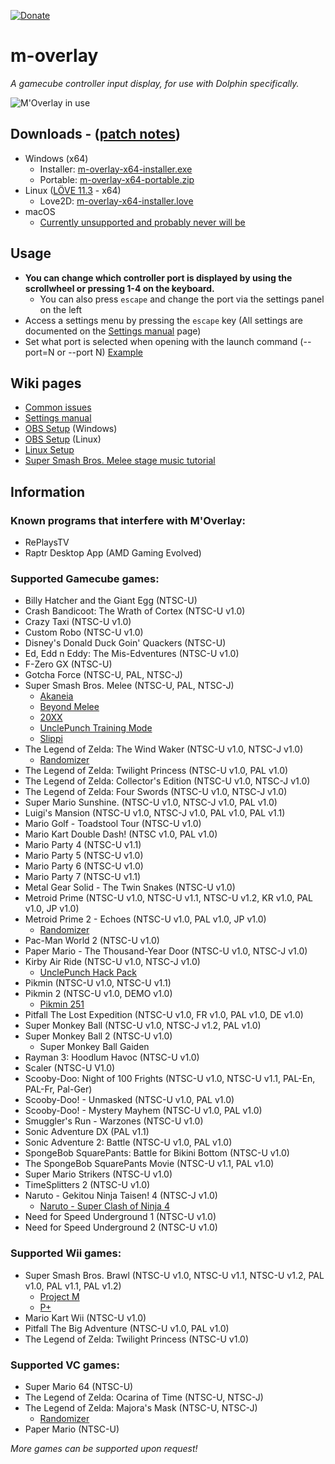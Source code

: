 [![Donate](https://img.shields.io/badge/Donate-PayPal-green.svg)](https://www.paypal.com/paypalme/bkacjios)

# m-overlay
*A gamecube controller input display, for use with Dolphin specifically.*

![M'Overlay in use](https://i.imgur.com/VZWta8H.gif)

## Downloads - ([patch notes](https://github.com/bkacjios/m-overlay/releases/latest))

* Windows (x64)
  - Installer: [m-overlay-x64-installer.exe](https://github.com/bkacjios/m-overlay/releases/latest/download/m-overlay-x64-installer.exe)
  - Portable: [m-overlay-x64-portable.zip](https://github.com/bkacjios/m-overlay/releases/latest/download/m-overlay-x64-portable.zip)
* Linux ([LÖVE 11.3](https://love2d.org/) - x64)
  - Love2D: [m-overlay-x64-installer.love](https://github.com/bkacjios/m-overlay/releases/latest/download/m-overlay-x64-installer.love)
* macOS
  - [Currently unsupported and probably never will be](https://github.com/bkacjios/m-overlay/issues/97)

## Usage

* **You can change which controller port is displayed by using the scrollwheel or pressing 1-4 on the keyboard.**
  - You can also press `escape` and change the port via the settings panel on the left
* Access a settings menu by pressing the `escape` key (All settings are documented on the [Settings manual](https://github.com/bkacjios/m-overlay/wiki/Settings-manual) page)
* Set what port is selected when opening with the launch command (--port=N or --port N) [Example](https://i.imgur.com/f9AkS2q.png)

## Wiki pages

* [Common issues](https://github.com/bkacjios/m-overlay/wiki/Common-issues-and-solutions)
* [Settings manual](https://github.com/bkacjios/m-overlay/wiki/Settings-manual)
* [OBS Setup](https://github.com/bkacjios/m-overlay/wiki/OBS-Setup---Windows) (Windows)
* [OBS Setup](https://github.com/bkacjios/m-overlay/wiki/OBS-Setup---Linux) (Linux)
* [Linux Setup](https://github.com/bkacjios/m-overlay/wiki/Linux)
* [Super Smash Bros. Melee stage music tutorial](https://github.com/bkacjios/m-overlay/wiki/Stage-music-for-Project-Slippi)


## Information

### Known programs that interfere with M'Overlay:

* RePlaysTV
* Raptr Desktop App (AMD Gaming Evolved)

### Supported Gamecube games:

* Billy Hatcher and the Giant Egg (NTSC-U)
* Crash Bandicoot: The Wrath of Cortex (NTSC-U v1.0)
* Crazy Taxi (NTSC-U v1.0)
* Custom Robo (NTSC-U v1.0)
* Disney's Donald Duck Goin' Quackers (NTSC-U)
* Ed, Edd n Eddy: The Mis-Edventures (NTSC-U v1.0)
* F-Zero GX (NTSC-U)
* Gotcha Force (NTSC-U, PAL, NTSC-J)
* Super Smash Bros. Melee (NTSC-U, PAL, NTSC-J)
  - [Akaneia](https://github.com/akaneia/akaneia-build/releases)
  - [Beyond Melee](https://beyondmelee.com/home/)
  - [20XX](https://smashboards.com/threads/the-20xx-melee-training-hack-pack-v4-07-7-04-17.351221/)
  - [UnclePunch Training Mode](https://github.com/UnclePunch/Training-Mode)
  - [Slippi](https://slippi.gg)
* The Legend of Zelda: The Wind Waker (NTSC-U v1.0, NTSC-J v1.0)
  - [Randomizer](https://github.com/LagoLunatic/wwrando)
* The Legend of Zelda: Twilight Princess (NTSC-U v1.0, PAL v1.0)
* The Legend of Zelda: Collector's Edition (NTSC-U v1.0, NTSC-J v1.0)
* The Legend of Zelda: Four Swords (NTSC-U v1.0, NTSC-J v1.0)
* Super Mario Sunshine. (NTSC-U v1.0, NTSC-J v1.0, PAL v1.0)
* Luigi's Mansion (NTSC-U v1.0, NTSC-J v1.0, PAL v1.0, PAL v1.1)
* Mario Golf - Toadstool Tour (NTSC-U v1.0)
* Mario Kart Double Dash! (NTSC v1.0, PAL v1.0)
* Mario Party 4 (NTSC-U v1.1)
* Mario Party 5 (NTSC-U v1.0)
* Mario Party 6 (NTSC-U v1.0)
* Mario Party 7 (NTSC-U v1.1)
* Metal Gear Solid - The Twin Snakes (NTSC-U v1.0)
* Metroid Prime (NTSC-U v1.0, NTSC-U v1.1, NTSC-U v1.2, KR v1.0, PAL v1.0, JP v1.0)
* Metroid Prime 2 - Echoes (NTSC-U v1.0, PAL v1.0, JP v1.0)
  - [Randomizer](https://github.com/randovania/randovania)
* Pac-Man World 2 (NTSC-U v1.0)
* Paper Mario - The Thousand-Year Door (NTSC-U v1.0, NTSC-J v1.0)
* Kirby Air Ride (NTSC-U v1.0, NTSC-J v1.0)
  - [UnclePunch Hack Pack](https://www.kirbyairri.de/hpinfo.html)
* Pikmin (NTSC-U v1.0, NTSC-U v1.1)
* Pikmin 2 (NTSC-U v1.0, DEMO v1.0)
  - [Pikmin 251](https://www.youtube.com/watch?v=7ylu9ogW88w)
* Pitfall The Lost Expedition (NTSC-U v1.0, FR v1.0, PAL v1.0, DE v1.0)
* Super Monkey Ball (NTSC-U v1.0, NTSC-J v1.2, PAL v1.0)
* Super Monkey Ball 2 (NTSC-U v1.0)
  - Super Monkey Ball Gaiden
* Rayman 3: Hoodlum Havoc (NTSC-U v1.0)
* Scaler (NTSC-U V1.0)
* Scooby-Doo: Night of 100 Frights (NTSC-U v1.0, NTSC-U v1.1, PAL-En, PAL-Fr, Pal-Ger)
* Scooby-Doo! - Unmasked (NTSC-U v1.0, PAL v1.0)
* Scooby-Doo! - Mystery Mayhem (NTSC-U v1.0, PAL v1.0)
* Smuggler's Run - Warzones (NTSC-U v1.0)
* Sonic Adventure DX (PAL v1.1)
* Sonic Adventure 2: Battle (NTSC-U v1.0, PAL v1.0)
* SpongeBob SquarePants: Battle for Bikini Bottom (NTSC-U v1.0)
* The SpongeBob SquarePants Movie (NTSC-U v1.1, PAL v1.0)
* Super Mario Strikers (NTSC-U v1.0)
* TimeSplitters 2 (NTSC-U v1.0)
* Naruto - Gekitou Ninja Taisen! 4 (NTSC-J v1.0)
  - [Naruto - Super Clash of Ninja 4](https://gnt4.online/scon4/)
* Need for Speed Underground 1 (NTSC-U v1.0)
* Need for Speed Underground 2 (NTSC-U v1.0)

### Supported Wii games:

* Super Smash Bros. Brawl (NTSC-U v1.0, NTSC-U v1.1, NTSC-U v1.2, PAL v1.0, PAL v1.1, PAL v1.2)
  - [Project M](https://en.wikipedia.org/wiki/Project_M)
  - [P+](https://projectplusgame.com/)
* Mario Kart Wii (NTSC-U v1.0)
* Pitfall The Big Adventure (NTSC-U v1.0, PAL v1.0)
* The Legend of Zelda: Twilight Princess (NTSC-U v1.0)

### Supported VC games:

* Super Mario 64 (NTSC-U)
* The Legend of Zelda: Ocarina of Time (NTSC-U, NTSC-J)
* The Legend of Zelda: Majora's Mask (NTSC-U, NTSC-J)
  - [Randomizer](https://github.com/ZoeyZolotova/mm-rando)
* Paper Mario (NTSC-U)

*More games can be supported upon request!*
